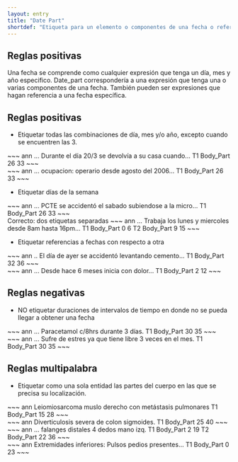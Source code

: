 ```yaml
---
layout: entry
title: "Date Part"
shortdef: "Etiqueta para un elemento o componentes de una fecha o referencia a una."
---
```


## Reglas positivas

Una fecha se comprende como cualquier expresión que tenga un día, mes y año especifico. Date_part correspondería a una expresión que tenga una o varias componentes de una fecha. También pueden ser expresiones que hagan referencia a una fecha específica.

## Reglas positivas

* Etiquetar todas las combinaciones de día, mes y/o año, excepto cuando se encuentren las 3.

<div class="annotation-correct" markdown="1">
~~~ ann
... Durante el día 20/3 se devolvía a su casa cuando...
T1 Body_Part 26 33 
~~~
</div>

<div class="annotation-correct" markdown="1">
~~~ ann
... ocupacion: operario desde agosto del 2006...
T1 Body_Part 26 33 
~~~
</div>

* Etiquetar días de la semana

<div class="annotation-correct" markdown="1">
~~~ ann
... PCTE se accidentó el sabado subiendose a la micro...
T1 Body_Part 26 33 
~~~
</div>

<div class="annotation-correct" markdown="1">
Correcto: dos etiquetas separadas
~~~ ann
... Trabaja los lunes y miercoles desde 8am hasta 16pm...
T1 Body_Part 0 6 
T2 Body_Part 9 15 
~~~
</div>

* Etiquetar referencias a fechas con respecto a otra

<div class="annotation-correct" markdown="1">
~~~ ann
.. El día de ayer se accidentó levantando cemento...
T1 Body_Part 32 36 
~~~
</div>

<div class="annotation-correct" markdown="1">
~~~ ann
... Desde hace 6 meses inicia con dolor...
T1 Body_Part 2 12 
~~~
</div>

## Reglas negativas

* NO etiquetar duraciones de intervalos de tiempo en donde no se pueda llegar a obtener una fecha

<div class="annotation-incorrect" markdown="1">
~~~ ann
... Paracetamol c/8hrs durante 3 días.
T1 Body_Part 30 35 
~~~
</div>

<div class="annotation-incorrect" markdown="1">
~~~ ann
... Sufre de estres ya que tiene libre 3 veces en el mes.
T1 Body_Part 30 35 
~~~
</div>

## Reglas multipalabra

* Etiquetar como una sola entidad las partes del cuerpo en las que se precisa su localización.

<div class="annotation-correct" markdown="1">
~~~ ann
Leiomiosarcoma muslo derecho con metástasis pulmonares
T1 Body_Part 15 28 
~~~
</div>

<div class="annotation-correct" markdown="1">
~~~ ann
Diverticulosis severa de colon sigmoides.
T1 Body_Part 25 40 
~~~
</div>

<div class="annotation-correct" markdown="1">
~~~ ann
… falanges distales 4 dedos mano izq.
T1 Body_Part 2 19 
T2 Body_Part 22 36 
~~~
</div>

<div class="annotation-correct" markdown="1">
~~~ ann
Extremidades inferiores: Pulsos pedios presentes… 
T1 Body_Part 0 23 
~~~
</div>
